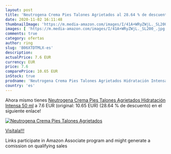 ```yaml
---
layout: post
title: 'Neutrogena Crema Pies Talones Agrietados al 28.64 % de descuento'
date: 2020-11-02 16:11:48
thumbnailImage: 'https://m.media-amazon.com/images/I/41A+WRyZWjL._SL200_.jpg'
images: [ 'https://m.media-amazon.com/images/I/41A+WRyZWjL._SL200_.jpg' ]
comments: true
category: ofertas
author: ring
slug: 'B06XTDTMLX-es'
description:
actualPrice: 7.6 EUR
currency: EUR
price: 7.6
comparePrice: 10.65 EUR
inStock: true
prodname: 'Neutrogena Crema Pies Talones Agrietados Hidratación Intensa  50 ml'
country: 'es'
---
```


Ahora mismo tienes [Neutrogena Crema Pies Talones Agrietados Hidratación Intensa  50 ml](https://www.amazon.es/dp/B06XTDTMLX/?tag=tolees-21) a 7.6 EUR (original: 10.65 EUR) (28.64 %  de descuento) en el siguiente enlace!

[![Neutrogena Crema Pies Talones Agrietados](https://m.media-amazon.com/images/I/41A+WRyZWjL._SL200_.jpg)](https://www.amazon.es/dp/B06XTDTMLX/?tag=tolees-21)

[Visítala!!!](https://www.amazon.es/dp/B06XTDTMLX/?tag=tolees-21)

Links participate in Amazon Associate program and might generate a comission on qualifying sales
